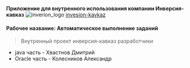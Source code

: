 **Приложение для внутренного использования компании Инверсия-кавказ**
![inverion_logo](https://inversion-kavkaz.ru/images/logo_1.svg)
[invesion-kavkaz](https://inversion-kavkaz.ru/)

#### Рабочее название: Автоматическое выполнение заданий
>Внутренный проект инверсия-кавказ разработчики

* java часть -   Хвастнов Дмитрий
* Oracle часть - Колесников Александр



